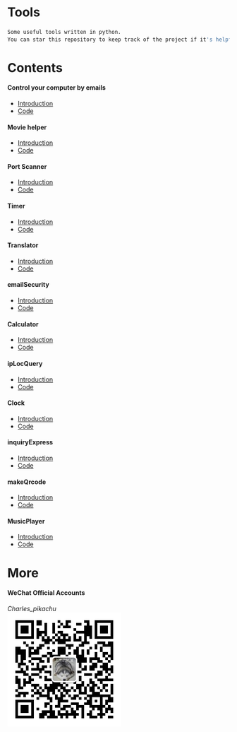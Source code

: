# Tools
```sh
Some useful tools written in python.  
You can star this repository to keep track of the project if it's helpful for you, thank you for your support.
```

# Contents
#### Control your computer by emails
- [Introduction](https://mp.weixin.qq.com/s/KnG-mncegaB35v5THAUJXQ)
- [Code](https://github.com/CharlesPikachu/Tools/tree/master/ControlPCbyEmail)
#### Movie helper
- [Introduction](https://mp.weixin.qq.com/s/VlwCyD99YBYhIbwG4rYN3A)
- [Code](https://github.com/CharlesPikachu/Tools/tree/master/MovieHelper)
#### Port Scanner
- [Introduction](https://mp.weixin.qq.com/s/98VnIO9JEdAqcIPdxq1cOg)
- [Code](https://github.com/CharlesPikachu/Tools/tree/master/PortSanner)
#### Timer
- [Introduction](https://mp.weixin.qq.com/s/8HcXQjcsyegYzp_yt1cE5w)
- [Code](https://github.com/CharlesPikachu/Tools/tree/master/Timer)
#### Translator
- [Introduction](https://mp.weixin.qq.com/s/SWR-bUdqfpn3NxR5OgCYlg)
- [Code](https://github.com/CharlesPikachu/Tools/tree/master/Translator)
#### emailSecurity
- [Introduction](https://mp.weixin.qq.com/s/9u1CIa8MdoiXGGdPqae8fA)
- [Code](https://github.com/CharlesPikachu/Tools/tree/master/emailSecurity)
#### Calculator
- [Introduction](https://mp.weixin.qq.com/s/x6ygDEWHiYX10AP4y8e3MA)
- [Code](https://github.com/CharlesPikachu/Tools/tree/master/Calculator)
#### ipLocQuery
- [Introduction](https://mp.weixin.qq.com/s/lYWxt00erojeSoyRWA1R5g)
- [Code](https://github.com/CharlesPikachu/Tools/tree/master/ipLocQuery)
#### Clock
- [Introduction](https://mp.weixin.qq.com/s/8JPxEHGZ2u7dsEUJS-9WbQ)
- [Code](https://github.com/CharlesPikachu/Tools/tree/master/Clock)
#### inquiryExpress
- [Introduction](https://mp.weixin.qq.com/s/haNR8Yr9RsSXaTd0jl5PFA)
- [Code](https://github.com/CharlesPikachu/Tools/tree/master/inquiryExpress)
#### makeQrcode
- [Introduction](https://mp.weixin.qq.com/s/XFmumQbQP4d9qf6HQBLVnA)
- [Code](https://github.com/CharlesPikachu/Tools/tree/master/makeQrcode)
#### MusicPlayer
- [Introduction](https://mp.weixin.qq.com/s/SUyRNz_M7B6bcdV7-YxlZQ)
- [Code](https://github.com/CharlesPikachu/Tools/tree/master/MusicPlayer)

# More
#### WeChat Official Accounts
*Charles_pikachu*  
![img](pikachu.jpg)